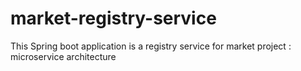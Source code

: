 # market-registry-service
This Spring boot application is a registry service for market project : microservice architecture
